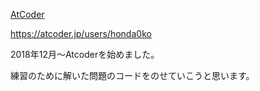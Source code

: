 [AtCoder](http://atcoder.jp) 


https://atcoder.jp/users/honda0ko


2018年12月〜Atcoderを始めました。

練習のために解いた問題のコードをのせていこうと思います。
